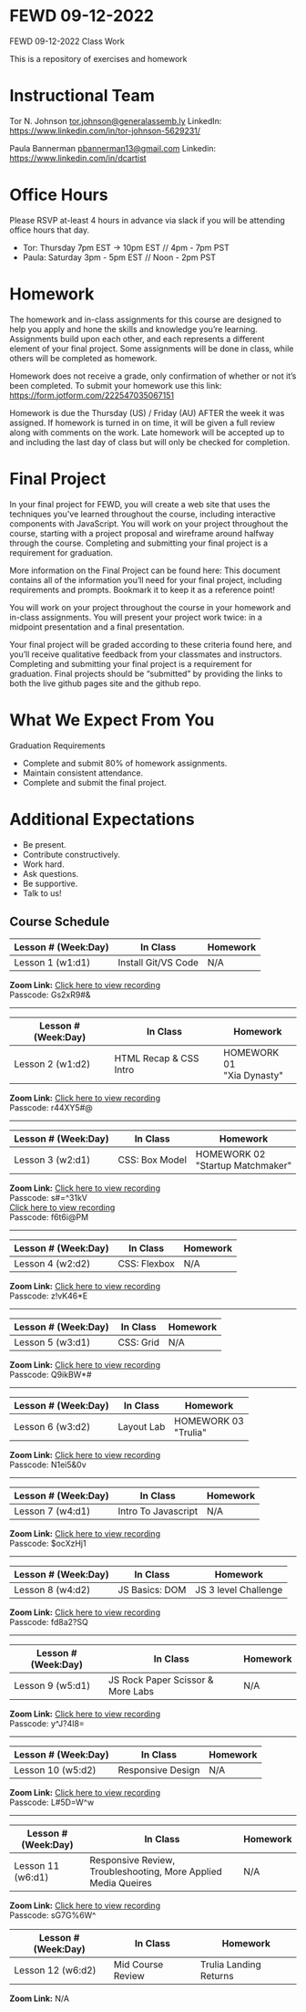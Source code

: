 

# FEWD 09-12-2022

FEWD 09-12-2022 Class Work

This is a repository of exercises and homework

# Instructional Team
Tor N. Johnson
tor.johnson@generalassemb.ly
LinkedIn: https://www.linkedin.com/in/tor-johnson-5629231/

Paula Bannerman
pbannerman13@gmail.com
Linkedin: https://www.linkedin.com/in/dcartist



# Office Hours
Please RSVP at-least 4 hours in advance via slack if you will be attending office hours that day.
* Tor:  Thursday 7pm EST -> 10pm EST // 4pm - 7pm PST
* Paula:  Saturday 3pm - 5pm EST // Noon - 2pm PST


# Homework
The homework and in-class assignments for this course are designed to help you apply and hone the skills and knowledge you’re learning. Assignments build upon each other, and each represents a different element of your final project. Some assignments will be done in class, while others will be completed as homework.

Homework does not receive a grade, only confirmation of whether or not it’s been completed. To submit your homework use this link: <a href="https://form.jotform.com/222547035067151" target="_blank" rel="noopener noreferrer">https://form.jotform.com/222547035067151</a>

Homework is due the Thursday (US) / Friday (AU) AFTER the week it was assigned.  If homework is turned in on time, it will be given a full review along with comments on the work.  Late homework will be accepted up to and including the last day of class but will only be checked for completion.


# Final Project
In your final project for FEWD, you will create a web site that uses the techniques you've learned throughout the course, including interactive components with JavaScript. You will work on your project throughout the course, starting with a project proposal and wireframe around halfway through the course. Completing and submitting your final project is a requirement for graduation. 

More information on the Final Project can be found here: This document contains all of the information you’ll need for your final project, including requirements and prompts. Bookmark it to keep it as a reference point!

You will work on your project throughout the course in your homework and in-class assignments.  You will present your project work twice: in a midpoint presentation and a final presentation. 

Your final project will be graded according to these criteria found here, and you’ll receive qualitative feedback from your classmates and instructors. Completing and submitting your final project is a requirement for graduation. Final projects should be “submitted” by providing the links to both the live github pages site and the github repo.

# What We Expect From You
Graduation Requirements
* Complete and submit 80% of homework assignments.
* Maintain consistent attendance.
* Complete and submit the final project.

# Additional Expectations
* Be present.
* Contribute constructively.
* Work hard.
* Ask questions.
* Be supportive.
* Talk to us!

<a name="Schedule"></a>

## Course Schedule



| Lesson # (Week:Day) | In Class            | Homework |
| ------------------- | ------------------- | -------- |
| Lesson 1 (w1:d1)    | Install Git/VS Code | N/A      |

**Zoom Link:** 
<a href="https://generalassembly.zoom.us/rec/share/eJZG5Zjjuec81xuoHSewO5Ar3eo0sxoP8ZeaPoW73g_cjHYA7emotyxiZz9aG521.ScKUlbsDo4hTO9ZJ" target="_blank" rel="noopener noreferrer" >Click here to view recording</a><br />Passcode: Gs2xR9#&

------

| Lesson # (Week:Day) | In Class                    | Homework                       |
| ------------------- | --------------------------- | ------------------------------ |
| Lesson 2 (w1:d2)    | HTML Recap & CSS Intro | HOMEWORK 01<br />"Xia Dynasty" |

**Zoom Link:**
<a href="https://generalassembly.zoom.us/rec/share/1Y2bVpGDh8GE-Q119BxCYFZp8Cm8hoy50ZRmLeKQZr5i_ocCFuOu2j_ChIEukyo.NYhoyzvoaoGO3I7O" target="_blank" rel="noopener noreferrer" >Click here to view recording</a><br />Passcode: r44XY5#@


------

| Lesson # (Week:Day) | In Class                    | Homework                       |
| ------------------- | --------------------------- | ------------------------------ |
| Lesson 3 (w2:d1)    | CSS: Box Model | HOMEWORK 02 <br /> "Startup Matchmaker" |

**Zoom Link:**
<a href="https://generalassembly.zoom.us/rec/share/nXjYMFmQo2NDbNmuu3Fp_9t47QXcyn6SO2NAowA2xUclw5DSuKZcxB2TOUUf7pNR.6nk0jR2vbCE7l8sB" target="_blank" rel="noopener noreferrer" >Click here to view recording</a><br />Passcode: s#=^31kV
<br>
<a href="https://generalassembly.zoom.us/rec/share/F7fEjrDjEdI7PIVTR2rvCNBg2C6LRcq78sIC6xJJcXWX4EP3CPTOQQ1a95aNUf8.HwJ7ahAC09zfXp0W" target="_blank" rel="noopener noreferrer" >Click here to view recording</a><br />Passcode: f6t6i@PM



------

| Lesson # (Week:Day) | In Class                    | Homework                       |
| ------------------- | --------------------------- | ------------------------------ |
| Lesson 4 (w2:d2)    | CSS: Flexbox      |   N/A  |

**Zoom Link:**
<a href="https://generalassembly.zoom.us/rec/share/XPsRkJxOO_epfc5CHY8AmAkjgU7LxfFqT7WJ0CFeM08XO-5gIDnjxYlkn8D2bdNe.HC7XJoYvJcwr9Jss" target="_blank" rel="noopener noreferrer" >Click here to view recording</a><br /> Passcode: z!vK46*E

------

| Lesson # (Week:Day) | In Class                    | Homework                       |
| ------------------- | --------------------------- | ------------------------------ |
| Lesson 5 (w3:d1)    | CSS: Grid  |   N/A |

**Zoom Link:**
<a href="https://generalassembly.zoom.us/rec/share/p7U1o0mFJrW4SUdhJMV0V_UJj57_CQbPfJiGn9R0HnukQJXrbcxKRkAO3uVpNJfS.-8fqi6kbNdFvSBia" target="_blank" rel="noopener noreferrer" >Click here to view recording</a><br />Passcode: Q9ikBW*#


------

| Lesson # (Week:Day) | In Class                    | Homework                       |
| ------------------- | --------------------------- | ------------------------------ |
| Lesson 6 (w3:d2)   | Layout Lab  |   HOMEWORK 03 <br /> "Trulia" |

**Zoom Link:**
<a href="https://generalassembly.zoom.us/rec/share/OrtlHCEaiY9eVEOCWuwS3Jg_NLMKFGCxKiXqVK36tftn-9nbleC9UFmzT5H_Pbj7.kpAmRkprF87iaYt0" target="_blank" rel="noopener noreferrer" >Click here to view recording</a><br />Passcode: N1ei5&0v

------

| Lesson # (Week:Day) | In Class                    | Homework                       |
| ------------------- | --------------------------- | ------------------------------ |
| Lesson 7 (w4:d1)   | Intro To Javascript  |   N/A |

**Zoom Link:**
<a href="https://generalassembly.zoom.us/rec/share/kLQKZSCQJ9HI-yrGKfq_ImjK7BPcVTXTkRDzaNA-MQUecs52pJhzFPoKIon9Bh2m.s0_gTytH6vNuzz94" target="_blank" rel="noopener noreferrer" >Click here to view recording</a><br />Passcode: $ocXzHj1

------

| Lesson # (Week:Day) | In Class                    | Homework                       |
| ------------------- | --------------------------- | ------------------------------ |
| Lesson 8 (w4:d2)    | JS Basics: DOM  |   JS 3 level Challenge |

**Zoom Link:**
<a href="https://generalassembly.zoom.us/rec/share/N7Tcc7kTp65cHZDEzlX1ZdNLlOjA7DAUiGQJX8fXUX-cFfnRiTgKh_4AJipShirB.PtpNWNouTGFl8PJi" target="_blank" rel="noopener noreferrer" >Click here to view recording</a><br />Passcode: fd8a2?SQ

------

| Lesson # (Week:Day) | In Class                    | Homework                       |
| ------------------- | --------------------------- | ------------------------------ |
| Lesson 9 (w5:d1)  | JS Rock Paper Scissor & More Labs  |   N/A |

**Zoom Link:**
<a href="https://generalassembly.zoom.us/rec/share/TUif5AqCTb8gW6-RGIAAsFhzx7GIObJ4bJGiTehqDSxPlKxbTu5EmMKUURIm0xi1.OvdbCdgWtWL2ruN9" target="_blank" rel="noopener noreferrer" >Click here to view recording</a><br />Passcode: y^J?4l8=

------

| Lesson # (Week:Day) | In Class                    | Homework                       |
| ------------------- | --------------------------- | ------------------------------ |
| Lesson 10 (w5:d2)    | Responsive Design  |   N/A |

**Zoom Link:**
<a href="https://generalassembly.zoom.us/rec/share/NdDP3JlG5N75piTQq_rH3fB391Q52bKabrAz_E0KmRpKXUzToxyZQ_CEHfHMzTqF.GWbXXHRXjs2rDU_m" target="_blank" rel="noopener noreferrer" >Click here to view recording</a><br />Passcode: L#5D=W^w

------

| Lesson # (Week:Day) | In Class                    | Homework                       |
| ------------------- | --------------------------- | ------------------------------ |
| Lesson 11 (w6:d1)   | Responsive Review, Troubleshooting, More Applied Media Queires  |   N/A |

**Zoom Link:**
<a href="https://generalassembly.zoom.us/rec/share/gZflJ2Y1wggOkBMinpJDDOrPR5Eh-qUTcfKzZNvKsj5GCjAMjHcRjz8HkOotg2UT.AeSkK_XG0XJLsqVX" target="_blank" rel="noopener noreferrer" >Click here to view recording</a><br />Passcode: sG7G%6W^

| Lesson # (Week:Day) | In Class                    | Homework                       |
| ------------------- | --------------------------- | ------------------------------ |
| Lesson 12 (w6:d2)    | Mid Course Review  |   Trulia Landing Returns |

**Zoom Link:**
N/A
<!-- <a href="https://generalassembly.zoom.us/rec/share/NdDP3JlG5N75piTQq_rH3fB391Q52bKabrAz_E0KmRpKXUzToxyZQ_CEHfHMzTqF.GWbXXHRXjs2rDU_m" target="_blank" rel="noopener noreferrer" >Click here to view recording</a><br />Passcode: L#5D=W^w -->





<!-- ------

| Lesson # (Week:Day) | In Class                    | Homework                       |
| ------------------- | --------------------------- | ------------------------------ |
| Lesson 2 (w1:d2)    | HTML Recap & CSS Intro | HOMEWORK 01<br />"Xia Dynasty" |

**Zoom Link:** -->
<!-- <a href="https://generalassembly.zoom.us/rec/share/1Y2bVpGDh8GE-Q119BxCYFZp8Cm8hoy50ZRmLeKQZr5i_ocCFuOu2j_ChIEukyo.NYhoyzvoaoGO3I7O" target="_blank" rel="noopener noreferrer" >Click here to view recording</a><br />Passcode: r44XY5#@ -->


<!-- 

| Lesson # (Week:Day) | In Class                                                                                                                                                                                                                                                                                                                                              | Class Resources  | Homework  |
|---------------------|-------------------------------------------------------------------------------------------------------------------------------------------------------------------------------------------------------------------------------------------------------------------------------------------------------------------------------------------------------|---|---------------------------------------------------------------------------------------------------------------------------------------------------------------------------------------|
| Lesson 1 (w1:d1)    | Install Git/VS Code |  | N/A |
|     | HTML Recap &<br />CSS Intro |  | HOMEWORK 01<br />"Xia Dynasty"|
|     |  |<a href="https://generalassembly.zoom.us/rec/share/1Y2bVpGDh8GE-Q119BxCYFZp8Cm8hoy50ZRmLeKQZr5i_ocCFuOu2j_ChIEukyo.NYhoyzvoaoGO3I7O" target="_blank" rel="noopener noreferrer" >Click here to view recording</a><br />Passcode: r44XY5#@||
|<br/>||||
|<a href="https://generalassembly.zoom.us/rec/share/1Y2bVpGDh8GE-Q119BxCYFZp8Cm8hoy50ZRmLeKQZr5i_ocCFuOu2j_ChIEukyo.NYhoyzvoaoGO3I7O" target="_blank" rel="noopener noreferrer" >Click here to view recording</a><br />Passcode: r44XY5#@||||
|  ||||
| |
| Lesson 5 (w3:d1)    | CSS: Grid  |  | N/A|
| Lesson 6 (w3:d2)    | Layout Lab  | | HOMEWORK 03 <br /> "Trulia" |
| Lesson 7 (w4:d1)    | Intro To Javascript  | | N/A |
| Lesson 8 (w4:d2)    | JS Basics: DOM  | | JS 3 level Challenge|
| Lesson 9 (w5:d1)    | JS Rock Paper Scissor & More Labs |  | N/A |
| Lesson 10 (w5:d2)   | Responsive Design |    | Create wireframes for your Project |
| Lesson 11 (w6:d1)     | Responsive Review, Troubleshooting, More Applied Media Queires |    | N/A |
| Lesson 12 (w6:d2)  | Mid Course Review  | | Trulia Landing Returns |
| Lesson 13 (w7:d1)  | Arrays and Loops   |   | N/A |
| Lesson 14 (w7:d2)  |Bootstrap  |    |  Continue HW 6/ Work on Final Project  |
| Lesson 15 (w8:d1)  |Forms   |  |  N/A |
| Lesson 16 (w8:d2)  | PetFinder Lab  |   |  Work on Final Project! |
| Lesson 17 (w9:d1)  |APIs  |   |Continue Final Projects!  |
| Lesson 18 (w9:d2)  |API Labs ( weather/OMDB)  |    | Continue Final Projects! |
| Lesson 19 (w10:d1)  | Project Lab Time |   |  |
| Lesson 20 (w10:d2) | Project Presentations |  | Farewell! |
| --    |  --   |  --   | -- |
--- -->
